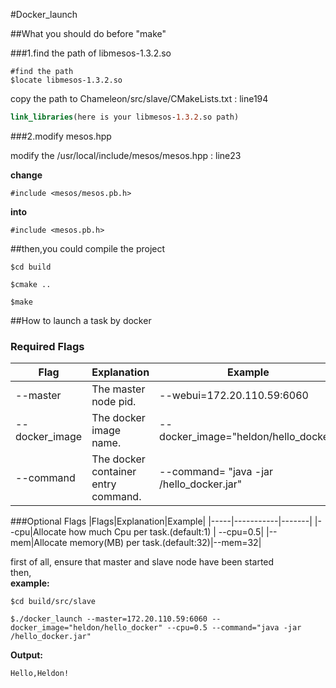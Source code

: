 #Docker_launch

##What you should do before "make"

###1.find the path of libmesos-1.3.2.so
```shell
#find the path
$locate libmesos-1.3.2.so
```

copy the path to Chameleon/src/slave/CMakeLists.txt : line194
```cmake
link_libraries(here is your libmesos-1.3.2.so path)
```

###2.modify mesos.hpp

modify the /usr/local/include/mesos/mesos.hpp : line23  

**change** 
```
#include <mesos/mesos.pb.h>
```  
**into**
```
#include <mesos.pb.h>
```

##then,you could compile the project

```
$cd build

$cmake ..

$make 
```

##How to launch a task by docker  
### Required Flags



| Flag     | Explanation |Example | 
| -------- | ----------- | ------ |
| --master | The master node pid. | --webui=172.20.110.59:6060 |
| --docker_image | The docker image name. | --docker_image="heldon/hello_docker"|
| --command | The docker container entry command. | --command= "java -jar /hello_docker.jar" |

###Optional Flags
|Flags|Explanation|Example|
|-----|-----------|-------|
|--cpu|Allocate how much Cpu per task.(default:1) | --cpu=0.5|
|--mem|Allocate memory(MB) per task.(default:32)|--mem=32|

first of all, ensure that master and slave node have been started  
then,  
**example:**
```shell
$cd build/src/slave

$./docker_launch --master=172.20.110.59:6060 --docker_image="heldon/hello_docker" --cpu=0.5 --command="java -jar /hello_docker.jar"
```
**Output:**
```Shell
Hello,Heldon!
```